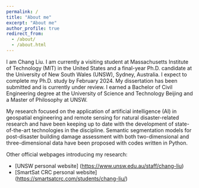 ```yaml
---
permalink: /
title: "About me"
excerpt: "About me"
author_profile: true
redirect_from: 
  - /about/
  - /about.html
---
```


I am Chang Liu. I am currently a visiting student at Massachusetts Institute of Technology (MIT) in the United States and a final-year Ph.D. candidate at the University of New South Wales (UNSW), Sydney, Australia. I expect to complete my Ph.D. study by February 2024. My dissertation has been submitted and is currently under review. I earned a Bachelor of Civil Engineering degree at the University of Science and Technology Beijing and a Master of Philosophy at UNSW.

My research focused on the application of artificial intelligence (AI) in geospatial engineering and remote sensing for natural disaster-related research and have been keeping up to date with the development of state-of-the-art technologies in the discipline. Semantic segmentation models for post-disaster building damage assessment with both two-dimensional and three-dimensional data have been proposed with codes written in Python.

Other official webpages introducing my research:
* [UNSW personal website] (https://www.unsw.edu.au/staff/chang-liu)
* [SmartSat CRC personal website] (https://smartsatcrc.com/students/chang-liu/)
